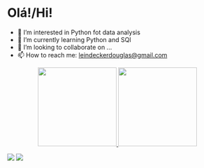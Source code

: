 # Olá!/Hi!

- 👀 I’m interested in Python fot data analysis
- 📜  I’m currently learning Python and SQl
- 💞️ I’m looking to collaborate on ...
- 📫 How to reach me: leindeckerdouglas@gmail.com

<div align="center">
  <a href="https://github.com/DougLeindecker">
  <img height="180em" src="https://github-readme-stats.vercel.app/api?username=DougLeindecker&show_icons=true&theme=chartreuse-dark&include_all_commits=true&count_private=true"/>
  <img height="180em" src="https://github-readme-stats.vercel.app/api/top-langs/?username=DougLeindecker&layout=compact&langs_count=7&theme=chartreuse-dark"/>
</div>
  

 
  <a href = "leindeckerdouglas@gmail.com"><img src="https://img.shields.io/badge/-Gmail-%23333?style=for-the-badge&logo=gmail&logoColor=white" target="_blank"></a>
  <a href="https://www.linkedin.com/in/douglasleindecker/" target="_blank"><img src="https://img.shields.io/badge/-LinkedIn-%230077B5?style=for-the-badge&logo=linkedin&logoColor=white" target="_blank"></a> 
 
  
 
